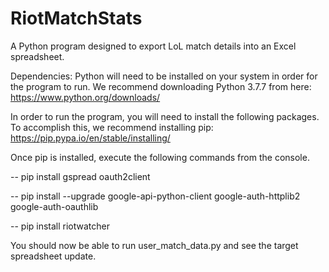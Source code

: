 # RiotMatchStats
A Python program designed to export LoL match details into an Excel spreadsheet.
 
 Dependencies:
 Python will need to be installed on your system in order for the program to run. We recommend downloading Python 3.7.7 from here: https://www.python.org/downloads/
 
 In order to run the program, you will need to install the following packages. To accomplish this, we recommend installing pip: https://pip.pypa.io/en/stable/installing/
 
 Once pip is installed, execute the following commands from the console.
 
 -- pip install gspread oauth2client
 
 -- pip install --upgrade google-api-python-client google-auth-httplib2 google-auth-oauthlib
 
 -- pip install riotwatcher
 
 
 You should now be able to run user_match_data.py and see the target spreadsheet update.
